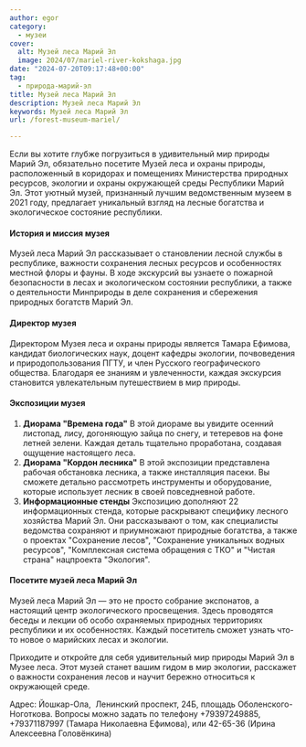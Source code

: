 ```yaml
---
author: egor
category:
  - музеи
cover:
  alt: Музей леса Марий Эл
  image: 2024/07/mariel-river-kokshaga.jpg
date: "2024-07-20T09:17:48+00:00"
tag:
  - природа-марий-эл
title: Музей леса Марий Эл
description: Музей леса Марий Эл
keywords: Музей леса Марий Эл
url: /forest-museum-mariel/

---
```

Если вы хотите глубже погрузиться в удивительный мир природы Марий Эл, обязательно посетите Музей леса и охраны природы, расположенный в коридорах и помещениях Министерства природных ресурсов, экологии и охраны окружающей среды Республики Марий Эл. Этот уютный музей, признанный лучшим ведомственным музеем в 2021 году, предлагает уникальный взгляд на лесные богатства и экологическое состояние республики.

#### История и миссия музея

Музей леса Марий Эл рассказывает о становлении лесной службы в республике, важности сохранения лесных ресурсов и особенностях местной флоры и фауны. В ходе экскурсий вы узнаете о пожарной безопасности в лесах и экологическом состоянии республики, а также о деятельности Минприроды в деле сохранения и сбережения природных богатств Марий Эл.

#### Директор музея

Директором Музея леса и охраны природы является Тамара Ефимова, кандидат биологических наук, доцент кафедры экологии, почвоведения и природопользования ПГТУ, и член Русского географического общества. Благодаря ее знаниям и увлеченности, каждая экскурсия становится увлекательным путешествием в мир природы.

#### Экспозиции музея

1. **Диорама "Времена года"** В этой диораме вы увидите осенний листопад, лису, догоняющую зайца по снегу, и тетеревов на фоне летней зелени. Каждая деталь тщательно проработана, создавая ощущение настоящего леса.
1. **Диорама "Кордон лесника"** В этой экспозиции представлена рабочая обстановка лесника, а также инсталляция пасеки. Вы сможете детально рассмотреть инструменты и оборудование, которые использует лесник в своей повседневной работе.
1. **Информационные стенды** Экспозицию дополняют 22 информационных стенда, которые раскрывают специфику лесного хозяйства Марий Эл. Они рассказывают о том, как специалисты ведомства сохраняют и приумножают природные богатства, а также о проектах "Сохранение лесов", "Сохранение уникальных водных ресурсов", "Комплексная система обращения с ТКО" и "Чистая страна" нацпроекта "Экология".

#### Посетите музей леса Марий Эл

Музей леса Марий Эл — это не просто собрание экспонатов, а настоящий центр экологического просвещения. Здесь проводятся беседы и лекции об особо охраняемых природных территориях республики и их особенностях. Каждый посетитель сможет узнать что-то новое о марийских лесах и экологии.

Приходите и откройте для себя удивительный мир природы Марий Эл в Музее леса. Этот музей станет вашим гидом в мир экологии, расскажет о важности сохранения лесов и научит бережно относиться к окружающей среде.

Адрес: Йошкар-Ола,  Ленинский проспект, 24Б, площадь Оболенского-Ноготкова. Вопросы можно задать по телефону +79397249885, +79371187997 (Тамара Николаевна Ефимова), или 42-65-36 (Ирина Алексеевна Головёнкина)
